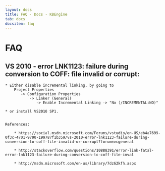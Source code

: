 ```yaml
---
layout: docs
title: FAQ · Docs · KBEngine
tab: docs
docsitem: faq
---
```


FAQ
========

VS 2010 - error LNK1123: failure during conversion to COFF: file invalid or corrupt:
-----------------

	* Either disable incremental linking, by going to 
		Project Properties 
		   -> Configuration Properties 
		       -> Linker (General) 
		          -> Enable Incremental Linking -> "No (/INCREMENTAL:NO)"

	* or install VS2010 SP1.
	

	References:

		* https://social.msdn.microsoft.com/Forums/vstudio/en-US/eb4a7699-0f3c-4701-9790-199787f1b359/vs-2010-error-lnk1123-failure-during-conversion-to-coff-file-invalid-or-corrupt?forum=vcgeneral

		* http://stackoverflow.com/questions/10888391/error-link-fatal-error-lnk1123-failure-during-conversion-to-coff-file-inval

		* http://msdn.microsoft.com/en-us/library/7dz62kfh.aspx